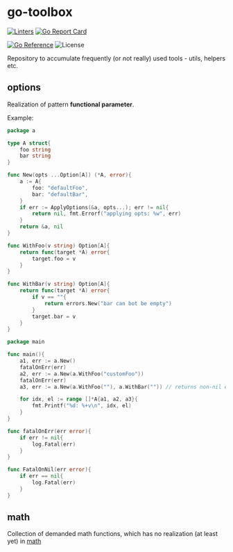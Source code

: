 # go-toolbox

[![Linters](https://github.com/horockey/go-toolbox/actions/workflows/main.yaml/badge.svg)](https://github.com/horockey/go-toolbox/actions/workflows/main.yaml)
[![Go Report Card](https://goreportcard.com/badge/github.com/horockey/go-toolbox)](https://goreportcard.com/report/github.com/horockey/go-toolbox)

[![Go Reference](https://pkg.go.dev/badge/github.com/horockey/go-toolbox.svg)](https://pkg.go.dev/github.com/horockey/go-toolbox)
![License](https://img.shields.io/github/license/horockey/go-toolbox)

Repository to accumulate frequently (or not really) used tools - utils, helpers etc.

## options

Realization of pattern **functional parameter**.

Example:
```go
package a

type A struct{
    foo string
    bar string
}

func New(opts ...Option[A]) (*A, error){
    a := A{
        foo: "defaultFoo",
        bar: "defaultBar",
    }
    if err := ApplyOptions(&a, opts...); err != nil{
        return nil, fmt.Errorf("applying opts: %w", err)
    }
    return &a, nil
}

func WithFoo(v string) Option[A]{
    return func(target *A) error{
        target.foo = v
    }
}

func WithBar(v string) Option[A]{
    return func(target *A) error{
        if v == ""{
            return errors.New("bar can bot be empty")
        }
        target.bar = v
    }
}
```

```go
package main

func main(){
    a1, err := a.New()
    fatalOnErr(err)
    a2, err := a.New(a.WithFoo("customFoo"))
    fatalOnErr(err)
    a3, err := a.New(a.WithFoo(""), a.WithBar("")) // returns non-nil err

    for idx, el := range []*A{a1, a2, a3}{
        fmt.Printf("%d: %+v\n", idx, el)
    }
}

func fatalOnErr(err error){
    if err != nil{
        log.Fatal(err)
    }
}

func FatalOnNil(err error){
    if err == nil{
        log.Fatal(err)
    }
}
```

## math

Collection of demanded math functions, which has no realization (at least yet) in [math](https://pkg.go.dev/math)
